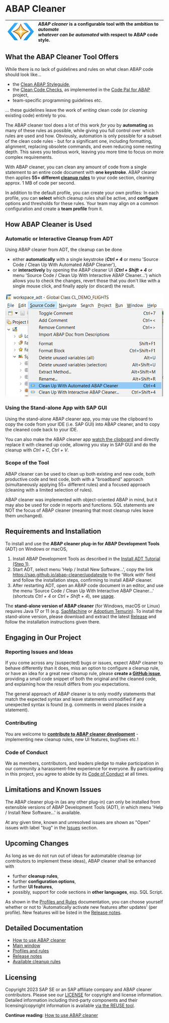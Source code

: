 # ABAP Cleaner

| <img src="docs/images/abap-cleaner.png" width="100"> | *ABAP cleaner* is a configurable tool with the ambition to *automate <br /> whatever can be automated* with respect to ABAP code style. |
| --- | :--- |


## What the ABAP Cleaner Tool Offers

While there is no lack of guidelines and rules on what clean ABAP code should look like...

- the [Clean ABAP Styleguide](https://github.com/SAP/styleguides/blob/main/clean-abap/CleanABAP.md), 
- the [Clean Code Checks](https://github.com/SAP/code-pal-for-abap/blob/master/docs/check_documentation.md), 
  as implemented in the [Code Pal for ABAP](https://github.com/SAP/code-pal-for-abap/) project, 
- team-specific programming guidelines etc. 

... these guidelines leave the work of *writing* clean code (or *cleaning* existing code) entirely to you. 

The ABAP cleaner tool does a lot of this work *for you* by **automating** as many of these rules as possible, 
while giving you full control over which rules are used and how. 
Obviously, automation is only possible for a subset of the clean code rules - but for a significant one, 
including formatting, alignment, replacing obsolete commands, and even reducing some nesting depth. 
This saves you tedious work, leaving you more time to focus on more complex requirements. 

With ABAP cleaner, you can clean any amount of code from a single statement to an entire code document 
with **one keystroke**. ABAP cleaner then applies **55+ different [cleanup rules](docs/rules.md)** to your code section, 
cleaning approx. 1 MB of code per second.

In addition to the default profile, you can create your own profiles: 
In each profile, you can **select** which cleanup rules shall be active, 
and **configure** options and thresholds for these rules. 
Your team may align on a common configuration and create a **team profile** from it.


## How ABAP Cleaner is Used

### Automatic or Interactive Cleanup from ADT

Using ABAP cleaner from ADT, the cleanup can be done 

- either **automatically** with a single keystroke (***Ctrl + 4*** or menu 'Source Code / Clean Up With Automated ABAP Cleaner'), 
- or **interactively** by opening the ABAP cleaner UI (***Ctrl + Shift + 4*** or menu 'Source Code / Clean Up With Interactive ABAP Cleaner...') 
  which allows you to check the changes, revert those that you don't like with a single mouse click, 
  and finally apply (or discard) the result. 

![ABAP cleaner integration into ABAP Development Tools (ADT)](docs/images/adt-integration.png "ABAP cleaner integration into ABAP Development Tools (ADT)")

### Using the Stand-alone App with SAP GUI

Using the stand-alone ABAP cleaner app, you may use the clipboard to copy the code from your IDE 
(i.e. SAP GUI) into ABAP cleaner, and to copy the cleaned code back to your IDE. 

You can also make the ABAP cleaner app [watch the clipboard](docs/usage.md) and directly replace it with cleaned up code, 
allowing you stay in SAP GUI and do the cleanup with *Ctrl + C*, *Ctrl + V*.

### Scope of the Tool

ABAP cleaner can be used to clean up both existing and new code, both productive code and test code, 
both with a "broadband" approach (simultaneously applying 55+ different rules) 
and a focused approach (cleaning with a limited selection of rules). 

ABAP cleaner was implemented with object-oriented ABAP in mind, but it may also be used for code in reports and functions. 
SQL statements are NOT the focus of ABAP cleaner (meaning that most cleanup rules leave them unchanged).


## Requirements and Installation

To install and use the **ABAP cleaner plug-in for ABAP Development Tools** (ADT) on Windows or macOS, 

1. Install ABAP Development Tools as described in the [Install ADT Tutorial (Step 1)](https://developers.sap.com/tutorials/abap-install-adt.html).
2. Start ADT, select menu 'Help / Install New Software...', 
   copy the link https://sap.github.io/abap-cleaner/updatesite to the 'Work with' field 
   and follow the installation steps, confirming to install ABAP cleaner.
3. After restarting ADT, open an ABAP code document in an editor, and use the menu 
   'Source Code / Clean Up With Interactive ABAP Cleaner...' 
   (shortcuts *Ctrl + 4* or *Ctrl + Shift + 4*), see [usage](docs/usage.md).

The **stand-alone version of ABAP cleaner** (for Windows, macOS or Linux) 
requires Java 17 or 11 (e.g. [SapMachine](https://sap.github.io/SapMachine/) or [Adoptium Temurin](https://adoptium.net/)). 
To install the stand-alone version, please download and extract the latest [Release](../../releases) 
and follow the installation instructions given there.


## Engaging in Our Project 

### Reporting Issues and Ideas

If you come across any (suspected) bugs or issues, expect ABAP cleaner to behave differently than it does, 
miss an option to configure a cleanup rule, or have an idea for a great new cleanup rule, 
please **create a [GitHub issue](../../issues)**, 
providing a small code snippet of both the original and the cleaned code, 
and explaining how the result differs from you expectations.

The general approach of ABAP cleaner is to only modify statements that match the expected syntax 
and leave statements unmodified if any unexpected syntax is found (e.g. comments in weird places inside a statement). 


### Contributing

You are welcome to [**contribute to ABAP cleaner development**](CONTRIBUTING.md) - implementing new cleanup rules, new UI features, bugfixes etc.!


### Code of Conduct

We as members, contributors, and leaders pledge to make participation in our community a harassment-free experience for everyone. By participating in this project, you agree to abide by its [Code of Conduct](https://github.com/SAP/.github/blob/main/CODE_OF_CONDUCT.md) at all times.


## Limitations and Known Issues

The ABAP cleaner plug-in (as any other plug-in) can only be installed from extensible versions of ABAP Development Tools (ADT), 
in which menu 'Help / Install New Software...' is available. 

At any given time, known and unresolved issues are shown as "Open" issues with label "bug" in the 
[Issues](../../issues) section.


## Upcoming Changes

As long as we do not run out of ideas for automatable cleanup (or contributors to implement these ideas), 
ABAP cleaner shall be enhanced with 

- further **cleanup rules**,
- further **configuration options**,
- further **UI features**,
- possibly, support for code sections in **other languages**, esp. SQL Script. 

As shown in the [Profiles and Rules](docs/profiles.md) documentation, you can choose yourself 
whether or not to 'Automatically activate new features after updates' (per profile). 
New features will be listed in the [Release notes](docs/release-notes.md).


## Detailed Documentation

- [How to use ABAP cleaner](docs/usage.md)
- [Main window](docs/main-window.md)
- [Profiles and rules](docs/profiles.md)
- [Release notes](docs/release-notes.md)
- [Available cleanup rules](docs/rules.md)


## Licensing

Copyright 2023 SAP SE or an SAP affiliate company and ABAP cleaner contributors. Please see our [LICENSE](LICENSE) for copyright and license information. Detailed information including third-party components and their licensing/copyright information is available [via the REUSE tool](https://api.reuse.software/info/github.com/SAP/abap-cleaner).

**Continue reading**: [How to use ABAP cleaner](docs/usage.md)
